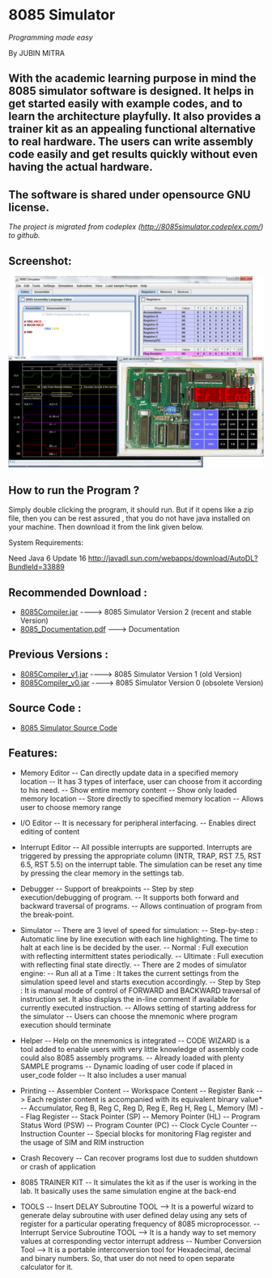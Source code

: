 # 8085 Simulator
*Programming made easy*

By JUBIN MITRA


## With the academic learning purpose in mind the 8085 simulator software is designed. It helps in get started easily with example codes, and to learn the architecture playfully. It also provides a trainer kit as an appealing functional alternative to real hardware. The users can write assembly code easily and get results quickly without even having the actual hardware. 

## The software is shared under opensource GNU license. 

*The project is migrated from codeplex (http://8085simulator.codeplex.com/) to github.*


Screenshot:
-----------

![](https://github.com/8085simulator/8085simulator.github.io/blob/master/top_page1.png?raw=true)


How to run the Program ?
------------------------
Simply double clicking the program, it should run. 
But if it opens like a zip file, then you can be rest assured , that you do not have java installed on your machine.
Then download it from the link given below. 

System Requirements:

Need Java 6 Update 16 http://javadl.sun.com/webapps/download/AutoDL?BundleId=33889


Recommended Download :
---------------------
* [8085Compiler.jar](https://github.com/8085simulator/8085simulator/raw/master/dist/8085Compiler.jar) ----> 8085 Simulator Version 2 (recent and stable Version)
* [8085_Documentation.pdf](https://github.com/8085simulator/8085simulator/raw/master/8085_Documentation_latex/8085_Documentation.pdf) ---> Documentation


Previous Versions :
-------------------
* [8085Compiler_v1.jar](https://github.com/8085simulator/8085simulator/raw/master/8085Compiler_v1.jar)  ----> 8085 Simulator Version 1 (old Version)
* [8085Compiler_v0.jar](https://github.com/8085simulator/8085simulator/raw/master/8085Compiler_v0.jar)  ----> 8085 Simulator Version 0 (obsolete Version)

Source Code :
-------------
* [8085 Simulator Source Code](https://github.com/8085simulator/8085simulator) 

Features:
---------
* Memory Editor
-- Can directly update data in a specified memory location
-- It has 3 types of interface, user can choose from it according to his need.
-- Show entire memory content
-- Show only loaded memory location
-- Store directly to specified memory location
-- Allows user to choose memory range

* I/O Editor
-- It is necessary for peripheral interfacing.
-- Enables direct editing of content

* Interrupt Editor
-- All possible interrupts are supported. Interrupts are triggered by pressing the appropriate column (INTR, TRAP, RST 7.5, RST 6.5, RST 5.5) on the interrupt table. The simulation can be reset any time by pressing the clear memory in the settings tab.

* Debugger
-- Support of breakpoints
-- Step by step execution/debugging of program.
-- It supports both forward and backward traversal of programs.
-- Allows continuation of program from the break-point.

* Simulator
-- There are 3 level of speed for simulation:
-- Step-by-step : Automatic line by line execution with each line highlighting. The time to halt at each line is be decided by the user.
-- Normal : Full execution with reflecting intermittent states periodically.
-- Ultimate : Full execution with reflecting final state directly.
-- There are 2 modes of simulator engine:
-- Run all at a Time : It takes the current settings from the simulation speed level and starts execution accordingly.
-- Step by Step : It is manual mode of control of FORWARD and BACKWARD traversal of instruction set. It also displays the in-line comment if available for currently executed instruction.
-- Allows setting of starting address for the simulator
-- Users can choose the mnemonic where program execution should terminate

* Helper
-- Help on the mnemonics is integrated
-- CODE WIZARD is a tool added to enable users with very little knowledge of assembly code could also 8085 assembly programs.
-- Already loaded with plenty SAMPLE programs
-- Dynamic loading of user code if placed in user_code folder
-- It also includes a user manual

* Printing
-- Assembler Content
-- Workspace Content
-- Register Bank --> Each register content is accompanied with its equivalent binary value*
-- Accumulator, Reg B, Reg C, Reg D, Reg E, Reg H, Reg L, Memory (M)
-- Flag Register
-- Stack Pointer (SP)
-- Memory Pointer (HL)
-- Program Status Word (PSW)
-- Program Counter (PC)
-- Clock Cycle Counter
-- Instruction Counter
-- Special blocks for monitoring Flag register and the usage of SIM and RIM instruction

* Crash Recovery
-- Can recover programs lost due to sudden shutdown or crash of application

* 8085 TRAINER KIT
-- It simulates the kit as if the user is working in the lab. It basically uses the same simulation engine at the back-end

* TOOLS
-- Insert DELAY Subroutine TOOL
--> It is a powerful wizard to generate delay subroutine with user defined delay using any sets of register for a particular operating frequency of 8085 microprocessor.
-- Interrupt Service Subroutine TOOL
--> It is a handy way to set memory values at corresponding vector interrupt address
-- Number Conversion Tool
--> It is a portable interconversion tool for Hexadecimal, decimal and binary numbers. So, that user do not need to open separate calculator for it.
